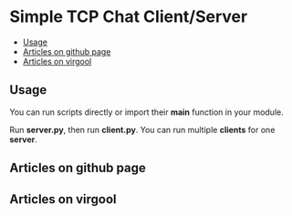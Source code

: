 # Simple TCP Chat Client/Server

- [Usage](#usage)
- [Articles on github page](#articles-on-github-page)
- [Articles on virgool](#articles-on-virgool)

## Usage

You can run scripts directly or import their **main** function in your module.

Run **server.py**, then run **client.py**.
You can run multiple **clients** for one **server**.

## Articles on github page

<!-- - [part-1](https://iranipy.github.io/iranipy/ddos) -->

## Articles on virgool

<!-- - [part-1](https://vrgl.ir/iymMY) -->
